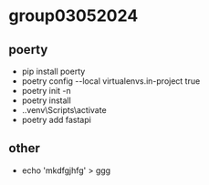 # group03052024

## poerty
- pip install poerty
- poetry config --local virtualenvs.in-project true
- poetry init -n 
- poetry install
- .\.venv\Scripts\activate 
- poetry add fastapi


## other
- echo 'mkdfgjhfg' > ggg
